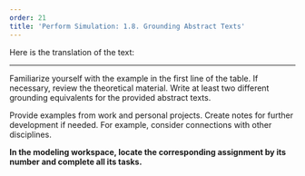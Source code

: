 ```yaml
---
order: 21
title: 'Perform Simulation: 1.8. Grounding Abstract Texts'
---
```


Here is the translation of the text:

---

Familiarize yourself with the example in the first line of the table. If necessary, review the theoretical material. Write at least two different grounding equivalents for the provided abstract texts.

Provide examples from work and personal projects. Create notes for further development if needed. For example, consider connections with other disciplines.

**In the modeling workspace, locate the corresponding assignment by its number and complete all its tasks.**